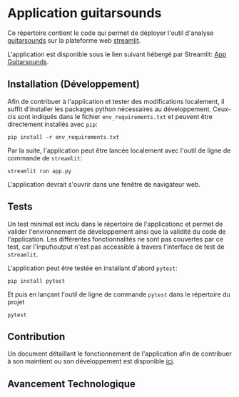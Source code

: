 # Application guitarsounds
Ce répertoire contient le code qui permet de déployer l'outil d'analyse [guitarsounds](https://github.com/olivecha/guitarsounds) sur la plateforme web [streamlit](https://streamlit.io/).

L'application est disponible sous le lien suivant hébergé par Streamlit: [App Guitarsounds](https://olivecha-app-guitarsounds-app-kkpo80.streamlit.app/).

## Installation (Développement)

Afin de contribuer à l'application et tester des modifications localement, il suffit d'installer les packages python nécessaires au développement. 
Ceux-cis sont indiqués dans le fichier `env_requirements.txt` et peuvent être directement installés avec `pip`:

```
pip install -r env_requirements.txt
```

Par la suite, l'application peut être lancée localement avec l'outil de ligne de commande de `streamlit`:

```
streamlit run app.py
```

L'application devrait s'ouvrir dans une fenêtre de navigateur web. 

## Tests

Un test minimal est inclu dans le répertoire de l'applicationc et permet de valider l'environnement de développement ainsi que la validité du code de l'application. 
Les différentes fonctionnalités ne sont pas couvertes par ce test, car l'input\output n'est pas accessible à travers l'interface de test de `streamlit`. 

L'application peut être testée en installant d'abord `pytest`:

```
pip install pytest
```

Et puis en lançant l'outil de ligne de commande `pytest` dans le répertoire du projet

```
pytest
```

## Contribution

Un document détaillant le fonctionnement de l'application afin de contribuer à son maintient ou son développement est disponible [ici](https://github.com/olivecha/app_guitarsounds/wiki/Guide-de-contribution-et-d%C3%A9veloppement).

## Avancement Technologique




